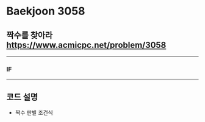 Baekjoon 3058
=============
짝수를 찾아라  <https://www.acmicpc.net/problem/3058>
---------------
- - -
### IF
- - -
## 코드 설명
- 짝수 판별 조건식
